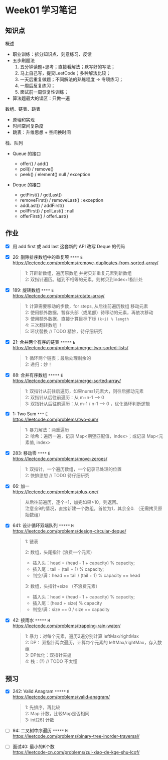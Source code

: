 # Week01 学习笔记

## 知识点
概述
- 职业训练：拆分知识点、刻意练习、反馈
- 五步刷题法  
  1. 五分钟读题+思考；直接看解法；默写好的写法；
  2. 马上自己写，提交LeetCode；多种解法比较；
  3. 一天后重复做题；不同解法的熟练程度 -> 专项练习；
  4. 一周后反复练习；
  5. 面试前一周恢复性训练；
- 算法题最大的误区：只做一遍

数组、链表、跳表
- 原理和实现
- 时间空间复杂度
- 跳表：升维思想 + 空间换时间

栈、队列  
- Queue 的接口
  - offer() / add()  
  - poll() / remove()
  - peek() / element() null / exception

- Deque 的接口
  - getFirst() / getLast()
  - removeFirst() / removeLast()  : exception
  - addLast() / addFirst()
  - pollFirst() / pollLast()   : null
  - offerFirst() / offerLast() 

## 作业
- [x] 用 add first 或 add last 这套新的 API 改写 Deque 的代码

- [x] 26: 删除排序数组中的重复项 `****` `E`  
https://leetcode.com/problems/remove-duplicates-from-sorted-array/
  > 1: 开辟新数组，遍历原数组 并拷贝非重复元素到新数组  
  > 2: 双指针遍历。碰到不相等的元素，则拷贝到index+1指针处


- [x] 189: 旋转数组 `****` `E`  
https://leetcode.com/problems/rotate-array/
  > 1: 计算需要移动的步数，for steps, 从后往前遍历数组 移动元素  
  > 2: 使用额外数据，暂存头部（或尾部）待移动的元素，再依次移动  
  > 3: 使用额外数据，直接计算目标下标 `(k+i) % length`       
  > 4: 三次翻转数组 ！   
  > 5: 环状替换 // TODO 精妙，待仔细研究

- [x] 21: 合并两个有序的链表 `*****` `E`  
https://leetcode.com/problems/merge-two-sorted-lists/ 
  > 1: 循环两个链表；最后处理剩余的  
  > 2: 递归：妙！

- [x] 88: 合并有序数组 `*****` `E`  
https://leetcode.com/problems/merge-sorted-array/
  > 1: 双指针从前往后遍历，如果nums1元素大，则往后挪动元素  
  > 2: 双指针从后往前遍历：从 m+n-1 --> 0   
  > 3: 双指针从后往前遍历：从 m-1 / n-1 --> 0 ，优化循环判断逻辑  
 
- [x] 1: Two Sum `***` `E`  
https://leetcode.com/problems/two-sum/
  > 1: 暴力解法：两重遍历   
  > 2: 哈希：遍历一遍，记录 Map<期望匹配值，index>；或记录 Map<元素值, index> 

- [x] 283: 移动零 `****` `E`  
https://leetcode.com/problems/move-zeroes/
  > 1: 双指针，一个遍历数组，一个记录已处理的位置   
  > 2: 快排思想  // TODO 待仔细研究    

- [x] 66: 加一  
https://leetcode.com/problems/plus-one/
  > 从后往前遍历，逐个+1，加完如果>10，则返回。   
  > 注意全9的情况，直接新建一个数组，首位为1，其余全0. （无需拷贝原始数组）

- [x] 641: 设计循环双端队列 `*****` `M`  
https://leetcode.com/problems/design-circular-deque/
  > 1: 链表
  >
  > 2: 数组，头尾指针 (浪费一个元素)  
  >    - 插入头：head = (head - 1 + capacity) % capacity;  
  >    - 插入尾：tail = (tail + 1) % capacity;  
  >    - 判空/满：head == tail / (tail + 1) % capacity == head   
  >
  > 3: 数组，头指针+size （不浪费元素）  
  >    - 插入头：head = (head - 1 + capacity) % capacity;  
  >    - 插入尾：(head + size) % capacity  
  >    - 判空/满：size == 0 / size == capacity  

- [x] 42: 接雨水 `*****` `H`  
https://leetcode.com/problems/trapping-rain-water/
  > 1: 暴力：对每个元素，遍历2遍分别计算 leftMax/rightMax  
  > 2: DP： 双指针两次遍历，计算每个元素的 leftMax/rightMax，存入数组  
  > 3: DP优化：双指针夹逼  
  > 4: 栈：(?) // TODO 不太懂

## 预习
- [x] 242: Valid Anagram `*****` `E`  
https://leetcode.com/problems/valid-anagram/ 
  > 1: 先排序，再比较   
  > 2: Map 计数，比较Map是否相同   
  > 3: int[26] 计数    

- [ ] 94: 二叉树中序遍历 `*****` `M`  
https://leetcode.com/problems/binary-tree-inorder-traversal/

- [ ] 面试40: 最小的K个数   
https://leetcode-cn.com/problems/zui-xiao-de-kge-shu-lcof/